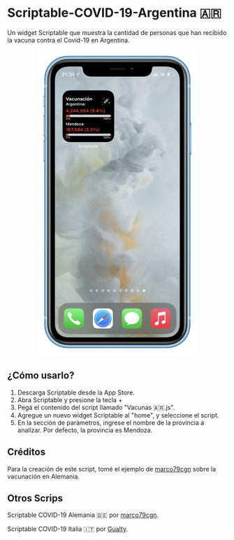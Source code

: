 # Scriptable-COVID-19-Argentina 🇦🇷

 Un widget Scriptable que muestra la cantidad de personas que han recibido la vacuna contra el Covid-19 en Argentina.
 
 <p align="center"><img src="screenshot.png" alt="screenshot" width="auto" height="700"></p>

## ¿Cómo usarlo?

1) Descarga Scriptable desde la App Store.
2) Abra Scriptable y presione la tecla +
3) Pegá el contenido del script llamado "Vacunas 🇦🇷.js".
4) Agregue un nuevo widget Scriptable al "home", y seleccione el script.
5) En la sección de parámetros, ingrese el nombre de la provincia a analizar. Por defecto, la provincia es Mendoza.

## Créditos
Para la creación de este script, tomé el ejemplo de [marco79cgn](https://gist.github.com/marco79cgn/b5f291d6242a2c530e56c) sobre la vacunación en Alemania.

## Otros Scrips

Scriptable COVID-19 Alemania 🇩🇪 por [marco79cgn](https://gist.github.com/marco79cgn/b5f291d6242a2c530e56c).

Scriptable COVID-19 Italia 🇮🇹 por [Gualty](https://github.com/Gualty/Scriptable-COVID-19-Italia).
